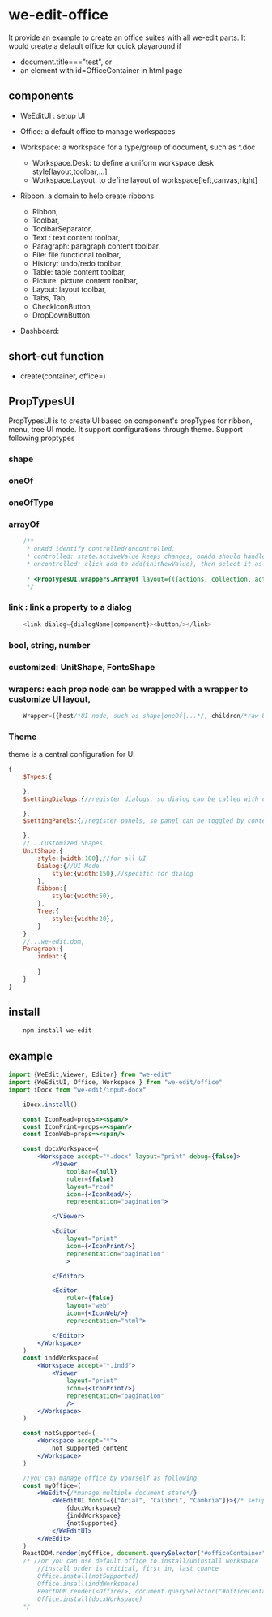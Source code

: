 # we-edit-office

It provide an example to create an office suites with all we-edit parts.
It would create a default office for quick playaround if 
* document.title==="test", or 
* an element with id=OfficeContainer in html page

## components
* WeEditUI : setup UI
* Office: a default office to manage workspaces  
* Workspace: a workspace for a type/group of document, such as *.doc
  * Workspace.Desk: to define a uniform workspace desk style[layout,toolbar,...]
  * Workspace.Layout: to define layout of workspace[left,canvas,right]

* Ribbon: a domain to help create ribbons
  * Ribbon, 
  * Toolbar, 
  * ToolbarSeparator, 
  * Text : text content toolbar, 
  * Paragraph: paragraph content toolbar,
  * File: file functional toolbar,
  * History: undo/redo toolbar,
  * Table: table content toolbar,
  * Picture: picture content toolbar,
  * Layout: layout toolbar, 
  * Tabs, Tab, 
  * CheckIconButton,
  * DropDownButton
* Dashboard:  

## short-cut function
* create(container, office=<Office/>)


## PropTypesUI 
PropTypesUI is to create UI based on component's propTypes for ribbon, menu, tree UI mode. It support configurations through theme. Support following proptypes
### shape
### oneOf
### oneOfType
### arrayOf
```js
    /**
     * onAdd identify controlled/uncontrolled,
     * controlled: state.activeValue keeps changes, onAdd should handle activeValue submit when click add
     * uncontrolled: click add to add(initNewValue), then select it as active 
     
     * <PropTypesUI.wrappers.ArrayOf layout={({actions, collection, active})=><div/>}/>
     */
```
### link : link a property to a dialog
```js
    <link dialog={dialogName|component}><button/></link>
```
### bool, string, number
### customized: UnitShape, FontsShape
### wrapers: each prop node can be wrapped with a wrapper to customize UI layout, 
```js
    Wrapper=({host/*UI node, such as shape|oneOf|...*/, children/*raw UI*/})=><div/>
```
### Theme
theme is a central configuration for UI
```js
{
	$Types:{

	},
	$settingDialogs:{//register dialogs, so dialog can be called with context.dialogManager.show(dialogName)

	},
	$settingPanels:{//register panels, so panel can be toggled by context.panelManager.toggle()

	},
	//...Customized Shapes,
	UnitShape:{
		style:{width:100},//for all UI
		Dialog:{//UI Mode
			style:{width:150},//specific for dialog
		},
		Ribbon:{
			style:{width:50},
		},
		Tree:{
			style:{width:20},
		}
	}
	//...we-edit.dom,
	Paragraph:{
		indent:{
			
		}
	}
}
```


## install
```bash
    npm install we-edit
```

## example
```jsx
import {WeEdit,Viewer, Editor} from "we-edit"
import {WeEditUI, Office, Workspace } from "we-edit/office"
import iDocx from "we-edit/input-docx"

    iDocx.install()

    const IconRead=props=><span/>
    const IconPrint=props=><span/>
    const IconWeb=props=><span/>

    const docxWorkspace=(
        <Workspace accept="*.docx" layout="print" debug={false}>
            <Viewer
                toolBar={null} 
                ruler={false}
                layout="read" 
                icon={<IconRead/>}
                representation="pagination">

            </Viewer>

            <Editor
                layout="print"
                icon={<IconPrint/>}
                representation="pagination"
                >

            </Editor>

            <Editor 
                ruler={false}
                layout="web" 
                icon={<IconWeb/>}
                representation="html">

            </Editor>
        </Workspace>
    )
    const inddWorkspace=(
        <Workspace accept="*.indd">
            <Viewer
                layout="print"
                icon={<IconPrint/>}
                representation="pagination"
                />
        </Workspace>
    )

    const notSupported=(
        <Workspace accept="*">
            not supported content
        </Workspace>
    )

    //you can manage office by yourself as following
    const myOffice=(
        <WeEdit>{/*manage multiple document state*/}
            <WeEditUI fonts={["Arial", "Calibri", "Cambria"]}>{/* setup UI and manage workspaces*/}
                {docxWorkspace}
                {inddWorkspace}
                {notSupported}
            </WeEditUI>
        </WeEdit>
    )
    ReactDOM.render(myOffice, document.querySelector("#officeContainer"))
    /* //or you can use default office to install/uninstall workspace
        //install order is critical, first in, last chance
        Office.install(notSupported)
        Office.insall(inddWorkspace)
        ReactDOM.render(<Office/>, document.querySelector("#officeContainer"))
        Office.install(docxWorkspace)
    */  
```